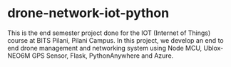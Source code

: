 # drone-network-iot-python
This is the end semester project done for the IOT (Internet of Things) course at BITS Pilani, Pilani Campus. In this project, we develop an end to end drone management and networking system using Node MCU, Ublox-NEO6M GPS Sensor, Flask, PythonAnywhere and Azure.
